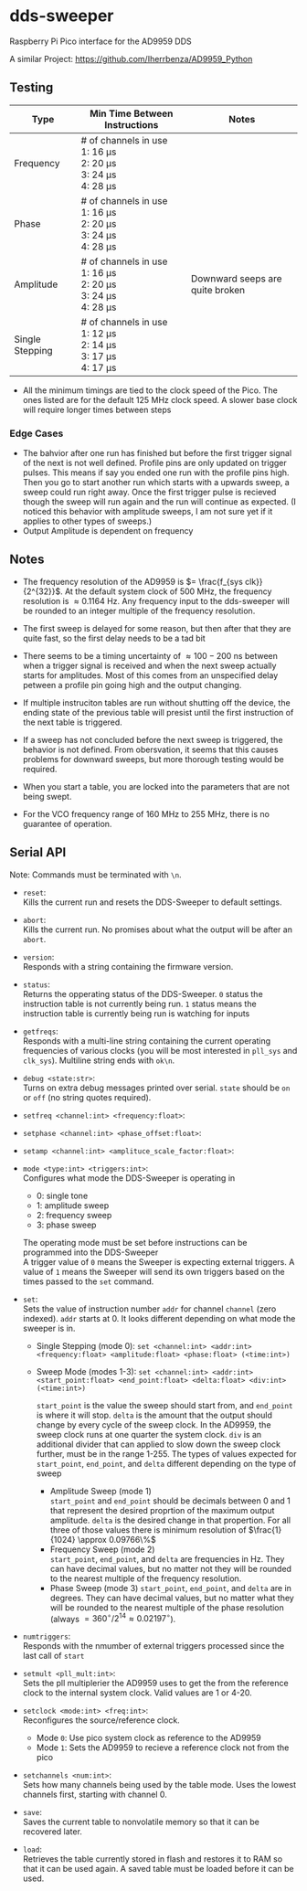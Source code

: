 # dds-sweeper
Raspberry Pi Pico interface for the AD9959 DDS

A similar Project:
https://github.com/Iherrbenza/AD9959_Python

## Testing

| Type            | Min Time Between Instructions                                                            | Notes |
|-----------------|------------------------------------------------------------------------------------------|-------|
| Frequency       | # of channels in use<br>1: 16 &#956;s<br>2: 20 &#956;s<br>3: 24 &#956;s<br>4: 28 &#956;s |       |
| Phase           | # of channels in use<br>1: 16 &#956;s<br>2: 20 &#956;s<br>3: 24 &#956;s<br>4: 28 &#956;s |       |
| Amplitude       | # of channels in use<br>1: 16 &#956;s<br>2: 20 &#956;s<br>3: 24 &#956;s<br>4: 28 &#956;s | Downward seeps are quite broken      |
| Single Stepping | # of channels in use<br>1: 12 &#956;s<br>2: 14 &#956;s<br>3: 17 &#956;s<br>4: 17 &#956;s |       |

* All the minimum timings are tied to the clock speed of the Pico. The ones listed are for the default 125 MHz clock speed.
A slower base clock will require longer times between steps


### Edge Cases
- The bahvior after one run has finished but before the first trigger signal of the next is not well defined. Profile pins are
only updated on trigger pulses. This means if say you ended one run with the profile pins high. Then you go to start another run
which starts with a upwards sweep, a sweep could run right away. Once the first trigger pulse is recieved though the sweep will
run again and the run will continue as expected. (I noticed this behavior with amplitude sweeps, I am not sure yet if it applies
to other types of sweeps.)
- Output Amplitude is dependent on frequency


## Notes
- The frequency resolution of the AD9959 is 
$= \frac{f_{sys clk}}{2^{32}}$. At the default system clock of 500 MHz, the frequency resolution is $\approx 0.1164$ Hz. Any frequency input to the dds-sweeper will be rounded to an integer multiple of the frequency resolution.

- The first sweep is delayed for some reason, but then after that they are quite fast, so the first delay needs to be a tad bit 

- There seems to be a timing uncertainty of $\approx100-200$ ns between when a trigger signal is received and when the next sweep actually starts for amplitudes. Most of this comes from an unspecified delay petween a profile pin going high and the output changing.

- If multiple instruciton tables are run without shutting off the device, the ending state of the previous table will presist until the first instruction of the next table is triggered.

- If a sweep has not concluded before the next sweep is triggered, the behavior is not defined. From obersvation, it seems that this causes problems for downward sweeps, but more thorough testing would be required.

- When you start a table, you are locked into the parameters that are not being swept.

- For the VCO frequency range of 160 MHz to 255 MHz, there is no guarantee of operation.

## Serial API
Note: Commands must be terminated with `\n`.

* `reset`:  
Kills the current run and resets the DDS-Sweeper to default settings.


* `abort`:  
Kills the current run. No promises about what the output will be after an `abort`.


* `version`:  
Responds with a string containing the firmware version.


* `status`:  
Returns the opperating status of the DDS-Sweeper. `0` status the instruction table is not currently being run. `1` status means the instruction table is currently being run is watching for inputs


* `getfreqs`:  
Responds with a multi-line string containing the current operating frequencies of various clocks (you will be most interested in `pll_sys` and `clk_sys`). Multiline string ends with `ok\n`.


* `debug <state:str>`:  
Turns on extra debug messages printed over serial. `state` should be `on` or `off` (no string quotes required).


* `setfreq <channel:int> <frequency:float>`:  


* `setphase <channel:int> <phase_offset:float>`:  


* `setamp <channel:int> <amplituce_scale_factor:float>`:  


* `mode <type:int> <triggers:int>`:  
Configures what mode the DDS-Sweeper is operating in
  - 0: single tone
  - 1: amplitude sweep
  - 2: frequency sweep
  - 3: phase sweep  

  The operating mode must be set before instructions can be programmed into the DDS-Sweeper  
  A trigger value of `0` means the Sweeper is expecting external triggers. A value of `1` means the Sweeper will send its own triggers based on the times passed to the `set` command.


* `set`:  
Sets the value of instruction number `addr` for channel `channel` (zero indexed). `addr` starts at 0. It looks different depending on what mode the sweeper is in.
  - Single Stepping (mode 0): `set <channel:int> <addr:int> <frequency:float> <amplitude:float> <phase:float> (<time:int>)`
  - Sweep Mode (modes 1-3): `set <channel:int> <addr:int> <start_point:float> <end_point:float> <delta:float> <div:int> (<time:int>)`

    `start_point` is the value the sweep should start from, and `end_point` is where it will stop. `delta` is the amount that the output should change by every cycle of the sweep clock. In the AD9959, the sweep clock runs at one quarter the system clock. `div` is an additional divider that can applied to slow down the sweep clock further, must be in the range 1-255. The types of values expected for `start_point`, `end_point`, and `delta` different depending on the type of sweep  
      - Amplitude Sweep (mode 1)  
        `start_point` and `end_point` should be decimals between 0 and 1 that represent the desired proprtion of the maximum output amplitude. `delta` is the desired change in that propertion. For all three of those values there is minimum resolution of $\frac{1}{1024} \approx 0.09766\%$
      - Frequency Sweep (mode 2)  
        `start_point`, `end_point`, and `delta` are frequencies in Hz. They can have decimal values, but no matter not they will be rounded to the nearest multiple of the frequency resolution.
      - Phase Sweep (mode 3)
        `start_point`, `end_point`, and `delta` are in degrees. They can have decimal values, but no matter what they will be rounded to the nearest multiple of the phase resolution (always $= 360^\circ / 2^{14} \approx 0.02197^\circ$). 
  


* `numtriggers`:  
Responds with the nmumber of external triggers processed since the last call of `start`


* `setmult <pll_mult:int>`:    
Sets the pll multiplerier the AD9959 uses to get the from the reference clock to the internal system clock. Valid values are 1 or 4-20.

* `setclock <mode:int> <freq:int>`:  
Reconfigures the source/reference clock.
  - Mode `0`: Use pico system clock as reference to the AD9959
  - Mode `1`: Sets the AD9959 to recieve a reference clock not from the pico

* `setchannels <num:int>`:  
Sets how many channels being used by the table mode. Uses the lowest channels first, starting with channel 0.


* `save`:  
Saves the current table to nonvolatile memory so that it can be recovered later. 


* `load`:  
Retrieves the table currently stored in flash and restores it to RAM so that it can be used again. A saved table must be loaded before it can be used.


